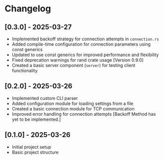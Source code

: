 # Changelog

## [0.3.0] - 2025-03-27
- Implemented backoff strategy for connection attempts in `connection.rs`
- Added compile-time configuration for connection parameters using const generics
- Updated to use const generics for improved performance and flexibility
- Fixed deprecation warnings for rand crate usage [Version 0.9.0]
- Created a basic server component (`server`) for testing client functionality

## [0.2.0] - 2025-03-26
- Implemented custom CLI parser
- Added configuration module for loading settings from a file
- Created a basic connection module for TCP communication
- Improved error handling for connection attempts [Backoff Method has yet to be implemented.]

## [0.1.0] - 2025-03-26
- Initial project setup
- Basic project structure
